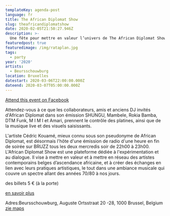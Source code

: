 ```yaml
---
templateKey: agenda-post
language: fr
title: The African Diplomat Show
slug: theafricandiplomatshow
date: 2020-02-05T21:50:27.946Z
description: >-
  Une fête pour mettre en valeur l’univers de The African Diplomat Show de BRUZZ à travers un mélange de musique et d’art visuel à travers le VJing analogique en direct.
featuredpost: true
featuredimage: /img/rataplan.jpg
tags:
  - party
year: '2020'
artists:
  - Beursschouwburg
location: Bruxelles
datestart: 2020-03-06T22:00:00.000Z
dateend: 2020-03-07T05:00:00.000Z
---
```

[Attend this event on Facebook](https://www.facebook.com/events/196284398239401/)


Attendez-vous à ce que les collaborateurs, amis et anciens DJ invités d'African Diplomat dans son émission SHUNGU, Mambele, Rokia Bamba, DTM Funk, M I M I et Amari, prennent le contrôle des platines, ainsi que de la musique live et des visuels saisissants.

L'artiste Cédric Kouamé, mieux connu sous son pseudonyme de African Diplomat, est désormais l'hôte d'une émission de radio d'une heure en fin de soirée sur BRUZZ tous les deux mercredis soir de 22h00 à 23h00. L'African Diplomat Show est une plateforme dédiée à l'expérimentation et au dialogue. Il vise à mettre en valeur et à mettre en réseau des artistes contemporains belges d’ascendance africaine, et à créer des échanges en lien avec leurs pratiques artistiques, le tout dans une ambiance musicale qui couvre un spectre allant des années 70/80 à nos jours.

des billets
5 € (à la porte)

[en savoir plus](beursschouwburg.be/fr/events/the-african-diplomat-show/)

Adres:Beursschouwburg, Auguste Ortsstraat 20 -28, 1000 Brussel, Belgium [zie maps](https://goo.gl/maps/DhBu8cak4gTzckgZA)
